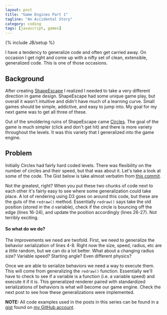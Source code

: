 ```yaml
---
layout: post
title: "Game Engines Part 1"
tagline: "An Accidental Story"
category: coding
tags: [javascript, games]
---
```

{% include JB/setup %}

I have a tendency to generalize code and often get carried away. On occasion I get right and come up with a nifty set of clean, extensible, generalized code. This is one of those occasions.

## Background

After creating [ShapeEscape](/ShapeEscape) I realized I needed to take a very different direction in game design. ShapeEscape had some unique game play, but overall it wasn't intuitive and didn't have much of a learning curve. Small games should be simple, addictive, and easy to jump into. My goal for my next game was to get all three of these.

Out of the smoldering ruins of ShapeEscape came [Circles](/Circles). The goal of the game is much simpler (click and don't get hit) and there is more variety throughout the levels. It was this variety that I generalized into the game engine.

## Problem

Initially Circles had fairly hard coded levels. There was flexibility on the number of circles and their speed, but that was about it. Let's take a look at some of the code. The Gist below is take almost verbatim from [this commit](https://github.com/TheConnMan/Circles/blob/b2266f5e55616811114e5ea2f55b9443848acb27/js/circles.js).

Not the greatest, right? When you put these two chunks of code next to each other it's fairly easy to see where some generalization could take place. A lot of rendering using D3 goes on around this code, but these are the guts of the `redraw()` method. Essentially `redraw()` says take the old position (stored in the `d` variable), check if the circle is bouncing off the edge (lines 16-24), and update the position accordingly (lines 26-27). Not terribly exciting.

#### So what do we do?

The improvements we need are twofold. First, we need to generalize the behavior serialization of lines 4-8. Right now the size, speed, radius, etc are a *little* random, but we can do a lot better. What about a changing radius size? Variable speed? Starting angle? Even different physics?

Once we are able to serialize behaviors we need a way to execute them. This will come from generalizing the `redraw()` function. Essentially we'll have to check to see if a variable is a function (i.e. a variable speed) and execute it if it is. This generalized renderer paired with standardized serializations of behaviors is what will become our game engine. Check the next post to see how these generalizations were implemented.


**NOTE:** All code examples used in the posts in this series can be found in a [gist](https://gist.github.com/TheConnMan/66d904156ddf8a0d3ac7) found on [my GitHub account](https://github.com/TheConnMan).